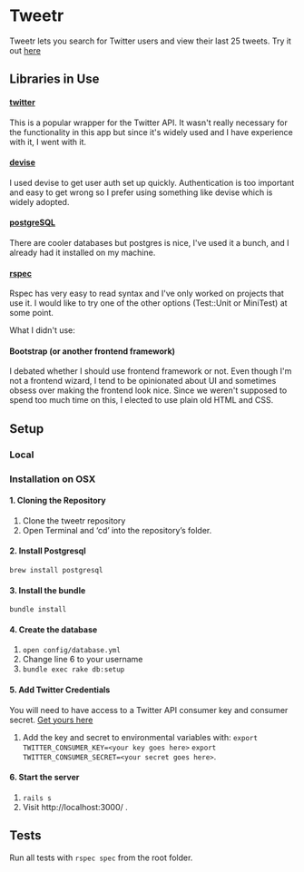 Tweetr
========================
Tweetr lets you search for Twitter users and view their last 25 tweets.
Try it out [here](https://murmuring-castle-94002.herokuapp.com/)

Libraries in Use
----------------
#### [twitter]('https://github.com/sferik/twitter')
This is a popular wrapper for the Twitter API. It wasn't really necessary for the functionality in this app but since it's widely used and I have experience with it, I went with it.

#### [devise](https://github.com/plataformatec/devise)
I used devise to get user auth set up quickly. Authentication is too important and easy to get wrong so I prefer using something like devise which is widely adopted.

#### [postgreSQL](https://www.postgresql.org/)
There are cooler databases but postgres is nice, I've used it a bunch, and I already had it installed on my machine. 

#### [rspec](http://rspec.info/)
Rspec has very easy to read syntax and I've only worked on projects that use it. I would like to try one of the other options (Test::Unit or MiniTest) at some point.

What I didn't use: 

#### Bootstrap (or another frontend framework)
I debated whether I should use frontend framework or not. Even though I'm not a frontend wizard, I tend to be opinionated about UI and sometimes obsess over making the frontend look nice. Since we weren't supposed to spend too much time on this, I elected to use plain old HTML and CSS.

Setup
-----

### Local

### Installation on OSX
#### 1. Cloning the Repository
1. Clone the tweetr repository
2. Open Terminal and ‘cd’ into the repository’s folder.

#### 2. Install Postgresql
`brew install postgresql`

#### 3. Install the bundle
`bundle install`

#### 4. Create the database
1. `open config/database.yml`
2. Change line 6 to your username
3. `bundle exec rake db:setup`

#### 5. Add Twitter Credentials
You will need to have access to a Twitter API consumer key and consumer secret. [Get yours here](https://dev.twitter.com/)
1. Add the key and secret to environmental variables with: `export TWITTER_CONSUMER_KEY=<your key goes here>` `export TWITTER_CONSUMER_SECRET=<your secret goes here>`.

#### 6. Start the server 
1. `rails s`
2. Visit http://localhost:3000/ .

Tests
------
Run all tests with `rspec spec` from the root folder.




